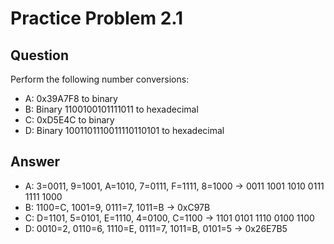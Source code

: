 Practice Problem 2.1
====================


Question
--------

Perform the following number conversions:

 * A: 0x39A7F8 to binary
 * B: Binary 1100100101111011 to hexadecimal
 * C: 0xD5E4C to binary
 * D: Binary 1001101110011110110101 to hexadecimal


Answer
------

 * A: 3=0011, 9=1001, A=1010, 7=0111, F=1111, 8=1000 -> 0011 1001 1010 0111 1111 1000
 * B: 1100=C, 1001=9, 0111=7, 1011=B                 -> 0xC97B
 * C: D=1101, 5=0101, E=1110, 4=0100, C=1100         -> 1101 0101 1110 0100 1100
 * D: 0010=2, 0110=6, 1110=E, 0111=7, 1011=B, 0101=5 -> 0x26E7B5
